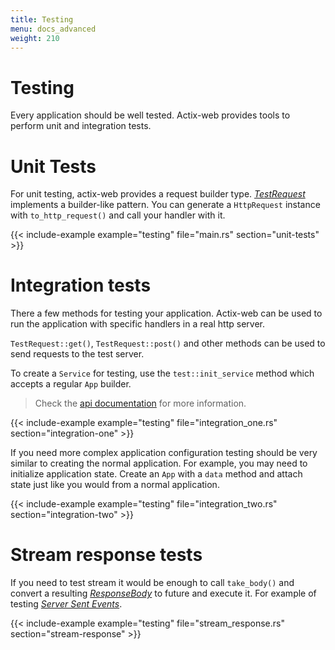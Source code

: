 ```yaml
---
title: Testing
menu: docs_advanced
weight: 210
---
```


# Testing

Every application should be well tested. Actix-web provides tools to perform unit and
integration tests.

# Unit Tests

For unit testing, actix-web provides a request builder type.
[*TestRequest*][testrequest] implements a builder-like pattern. You can generate a
`HttpRequest` instance with `to_http_request()` and call your handler with it.

{{< include-example example="testing" file="main.rs" section="unit-tests" >}}

# Integration tests

There a few methods for testing your application. Actix-web can be used
to run the application with specific handlers in a real http server.

`TestRequest::get()`, `TestRequest::post()` and other
methods can be used to send requests to the test server.

To create a `Service` for testing, use the `test::init_service` method which accepts a
regular `App` builder.

> Check the [api documentation][actixdocs] for more information.

{{< include-example example="testing" file="integration_one.rs" section="integration-one" >}}

If you need more complex application configuration testing should be very similar to creating
the normal application. For example, you may need to initialize application state. Create an
`App` with a `data` method and attach state just like you would from a normal application.

{{< include-example example="testing" file="integration_two.rs" section="integration-two" >}}

# Stream response tests

If you need to test stream it would be enough to call `take_body()` and convert a resulting [*ResponseBody*][responsebody]
to future and execute it.
For example of testing [*Server Sent Events*][serversentevents].

{{< include-example example="testing" file="stream_response.rs" section="stream-response" >}}

[serversentevents]: https://developer.mozilla.org/en-US/docs/Web/API/Server-sent_events/Using_server-sent_events
[responsebody]: https://docs.rs/actix-web/2/actix_web/body/enum.ResponseBody.html
[actixdocs]: https://docs.rs/actix-web/2/actix_web/test/index.html
[testrequest]: https://docs.rs/actix-web/2/actix_web/error/trait.ResponseError.html#foreign-impls
